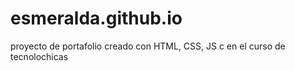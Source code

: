 # esmeralda.github.io
proyecto de portafolio creado con HTML, CSS, JS c en el curso de tecnolochicas
